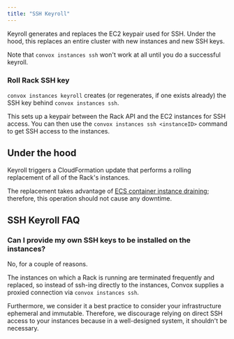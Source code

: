 ```yaml
---
title: "SSH Keyroll"
---
```


Keyroll generates and replaces the EC2 keypair used for SSH. Under the hood, this replaces an entire cluster with new instances and new SSH keys.

Note that `convox instances ssh` won't work at all until you do a successful keyroll.


### Roll Rack SSH key 
 
`convox instances keyroll` creates (or regenerates, if one exists already) the SSH key behind `convox instances ssh`. 

This sets up a keypair between the Rack API and the EC2 instances for SSH access. You can then use the `convox instances ssh <instanceID>` command to get SSH access to the instances.


## Under the hood

Keyroll triggers a CloudFormation update that performs a rolling replacement of all of the Rack's instances.

The replacement takes advantage of [ECS container instance draining](http://docs.aws.amazon.com/AmazonECS/latest/developerguide/container-instance-draining.html); therefore, this operation should not cause any downtime.

## SSH Keyroll FAQ

### Can I provide my own SSH keys to be installed on the instances?

No, for a couple of reasons.

The instances on which a Rack is running are terminated frequently and replaced, so instead of ssh-ing directly to the instances, Convox supplies a proxied connection via `convox instances ssh`.

Furthermore, we consider it a best practice to consider your infrastructure ephemeral and immutable. Therefore, we discourage relying on direct SSH access to your instances because in a well-designed system, it shouldn't be necessary.
